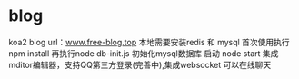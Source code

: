 ﻿# blog
koa2 blog
url：www.free-blog.top
本地需要安装redis 和 mysql 首次使用执行npm install  再执行node db-init.js 初始化mysql数据库 启动 node start 
集成mditor编辑器，支持QQ第三方登录(完善中),集成websocket 可以在线聊天
